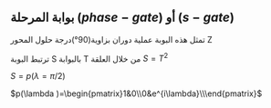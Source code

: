 ## بوابة المرحلة $(phase-gate)$ أو $(s-gate)$

تمثل هذه البوبة عملية دوران بزاوية(90°)درجة حلول المحور Z

ترتبط البوبة S بالبوابة T من خلال العلقة $S=T^2$

 $S=p(\lambda=\pi/2)$

$p(\lambda )=\begin{pmatrix}1&0\\0&e^{i\lambda}\\\end{pmatrix}$
